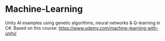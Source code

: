 # Machine-Learning
Unity AI examples using genetic algorithms, neural networks &amp; Q-learning in C#. Based on this course: https://www.udemy.com/machine-learning-with-unity/
